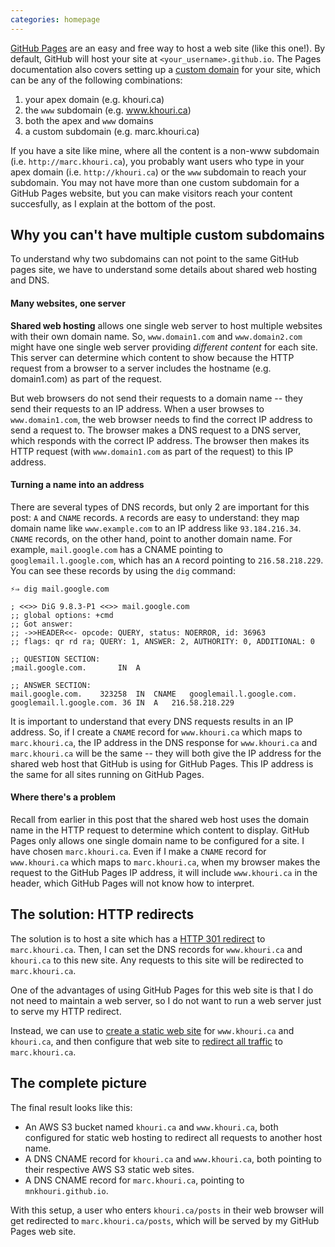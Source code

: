 ```yaml
---
categories: homepage
---
```


[GitHub Pages](https://pages.github.com/) are an easy and free way to host a web site (like this one!). By default, GitHub will host your site at `<your_username>.github.io`. The Pages documentation also covers setting up a [custom domain](https://help.github.com/articles/using-a-custom-domain-with-github-pages/) for your site, which can be any of the following combinations:

1. your apex domain (e.g. khouri.ca)
2. the `www` subdomain (e.g. www.khouri.ca)
3. both the apex and `www` domains
4. a custom subdomain (e.g. marc.khouri.ca)

If you have a site like mine, where all the content is a non-www subdomain (i.e. `http://marc.khouri.ca`), you probably want users who type in your apex domain (i.e. `http://khouri.ca`) or the `www` subdomain to reach your subdomain. You may not have more than one custom subdomain for a GitHub Pages website, but you can make visitors reach your content succesfully, as I explain at the bottom of the post.

## Why you can't have multiple custom subdomains

To understand why two subdomains can not point to the same GitHub pages site, we have to understand some details about shared web hosting and DNS.

#### Many websites, one server

**Shared web hosting** allows one single web server to host multiple websites with their own domain name. So, `www.domain1.com` and `www.domain2.com` might have one single web server providing *different content* for each site. This server can determine which content to show because the HTTP request from a browser to a server includes the hostname (e.g. domain1.com) as part of the request.

But web browsers do not send their requests to a domain name -- they send their requests to an IP address. When a user browses to `www.domain1.com`, the web browser needs to find the correct IP address to send a request to. The browser makes a DNS request to a DNS server, which responds with the correct IP address. The browser then makes its HTTP request (with `www.domain1.com` as part of the request) to this IP address.

#### Turning a name into an address

There are several types of DNS records, but only 2 are important for this post: `A` and `CNAME` records. `A` records are easy to understand: they map domain name like `www.example.com` to an IP address like `93.184.216.34`. `CNAME` records, on the other hand, point to another domain name. For example, `mail.google.com` has a CNAME pointing to `googlemail.l.google.com`, which has an `A` record pointing to `216.58.218.229`. You can see these records by using the `dig` command:

```
⚡⇒ dig mail.google.com

; <<>> DiG 9.8.3-P1 <<>> mail.google.com
;; global options: +cmd
;; Got answer:
;; ->>HEADER<<- opcode: QUERY, status: NOERROR, id: 36963
;; flags: qr rd ra; QUERY: 1, ANSWER: 2, AUTHORITY: 0, ADDITIONAL: 0

;; QUESTION SECTION:
;mail.google.com.       IN  A

;; ANSWER SECTION:
mail.google.com.    323258  IN  CNAME   googlemail.l.google.com.
googlemail.l.google.com. 36 IN  A   216.58.218.229
```

It is important to understand that every DNS requests results in an IP address. So, if I create a `CNAME` record for `www.khouri.ca` which maps to `marc.khouri.ca`, the IP address in the DNS response for `www.khouri.ca` and `marc.khouri.ca` will be the same -- they will both give the IP address for the shared web host that GitHub is using for GitHub Pages. This IP address is the same for all sites running on GitHub Pages.

#### Where there's a problem

Recall from earlier in this post that the shared web host uses the domain name in the HTTP request to determine which content to display. GitHub Pages only allows one single domain name to be configured for a site. I have chosen `marc.khouri.ca`. Even if I make a `CNAME` record for `www.khouri.ca` which maps to `marc.khouri.ca`, when my browser makes the request to the GitHub Pages IP address, it will include `www.khouri.ca` in the header, which GitHub Pages will not know how to interpret.

## The solution: HTTP redirects

The solution is to host a site which has a [HTTP 301 redirect](https://en.wikipedia.org/wiki/HTTP_301) to `marc.khouri.ca`. Then, I can set the DNS records for `www.khouri.ca` and `khouri.ca` to this new site. Any requests to this site will be redirected to `marc.khouri.ca`.

One of the advantages of using GitHub Pages for this web site is that I do not need to maintain a web server, so I do not want to run a web server just to serve my HTTP redirect.

Instead, we can use to [create a static web site](https://docs.aws.amazon.com/AmazonS3/latest/dev/website-hosting-custom-domain-walkthrough.html) for `www.khouri.ca` and `khouri.ca`, and then configure that web site to [redirect all traffic](https://docs.aws.amazon.com/AmazonS3/latest/dev/how-to-page-redirect.html) to `marc.khouri.ca`.

## The complete picture

The final result looks like this:

- An AWS S3 bucket named `khouri.ca` and `www.khouri.ca`, both configured for static web hosting to redirect all requests to another host name.
- A DNS CNAME record for `khouri.ca` and `www.khouri.ca`, both pointing to their respective AWS S3 static web sites.
- A DNS CNAME record for `marc.khouri.ca`, pointing to `mnkhouri.github.io`.

With this setup, a user who enters `khouri.ca/posts` in their web browser will get redirected to `marc.khouri.ca/posts`, which will be served by my GitHub Pages web site.
